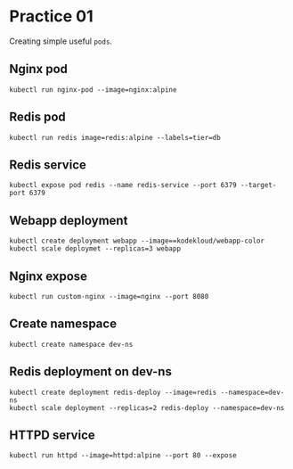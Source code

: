 # Practice 01

Creating simple useful ```pods```.

## Nginx pod

```shell
kubectl run nginx-pod --image=nginx:alpine
```

## Redis pod

```shell
kubectl run redis image=redis:alpine --labels=tier=db
```

## Redis service

```shell
kubectl expose pod redis --name redis-service --port 6379 --target-port 6379
```

## Webapp deployment

```shell
kubectl create deployment webapp --image==kodekloud/webapp-color
kubectl scale deploymet --replicas=3 webapp
```

## Nginx expose

```shell
kubectl run custom-nginx --image=nginx --port 8080
```

## Create namespace

```shell
kubectl create namespace dev-ns
```

## Redis deployment on dev-ns

```shell
kubectl create deployment redis-deploy --image=redis --namespace=dev-ns
kubectl scale deployment --replicas=2 redis-deploy --namespace=dev-ns
```

## HTTPD service

```shell
kubectl run httpd --image=httpd:alpine --port 80 --expose
```
